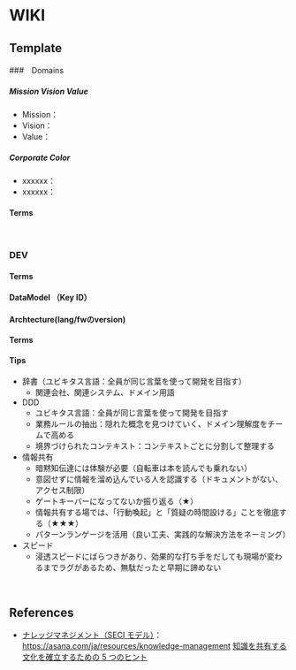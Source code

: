 # WIKI

## Template

###　Domains
##### Mission Vision Value
- Mission：
- Vision：
- Value：

##### Corporate Color 
- xxxxxx：
- xxxxxx：

#### Terms

<br>

### DEV

#### Terms

#### DataModel （Key ID）

#### Archtecture(lang/fwのversion)

#### Terms

#### Tips
- 辞書（ユビキタス言語：全員が同じ言葉を使って開発を目指す）
    - 関連会社、関連システム、ドメイン用語
- DDD
  - ユビキタス言語：全員が同じ言葉を使って開発を目指す
  - 業務ルールの抽出：隠れた概念を見つけていく、ドメイン理解度をチームで高める
  - 境界づけられたコンテキスト：コンテキストごとに分割して整理する
- 情報共有
    - 暗黙知伝達には体験が必要（自転車は本を読んでも乗れない）
    - 意図せずに情報を溜め込んでいる人を認識する（ドキュメントがない、アクセス制限）
    - ゲートキーバーになってないか振り返る（★）
    - 情報共有する場では、「行動喚起」と「質疑の時間設ける」ことを徹底する（★★★）
    - パターンランゲージを活用（良い工夫、実践的な解決方法をネーミング）
- スピード
  - 浸透スピードにばらつきがあり、効果的な打ち手をだしても現場が変わるまでラグがあるため、無駄だったと早期に諦めない

<br>

## References
- [ナレッジマネジメント（SECI モデル）](https://asana.com/ja/resources/knowledge-management)：https://asana.com/ja/resources/knowledge-management
[知識を共有する文化を確立するための 5 つのヒント](https://asana.com/ja/resources/knowledge-sharing)
